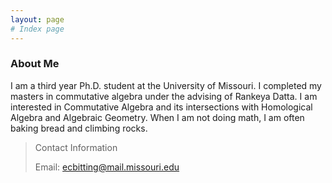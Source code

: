 ```yaml
---
layout: page
# Index page
---
```



### About Me



I am a third year Ph.D. student at the University of Missouri. I completed my masters in commutative algebra under the advising of Rankeya Datta. I am interested in Commutative Algebra and its intersections with Homological Algebra and Algebraic Geometry. When I am not doing math, I am often baking bread and climbing rocks. 

> Contact Information
> 
> Email: ecbitting@mail.missouri.edu
